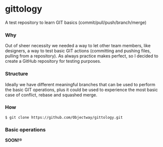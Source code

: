 # gittology
A test repository to learn GIT basics (commit/pull/push/branch/merge)

### Why

Out of sheer necessity we needed a way to let other team members, like designers, a way to test basic GIT actions (committing and pushing files, pulling from a repository). As always practice makes perfect, so I decided to create a GitHub repository for testing purposes.

### Structure

Ideally we have different meaningful branches that can be used to perform the basic GIT operations, plus it could be used to experience the most basic case of conflict, rebase and squashed merge.

### How

`$ git clone https://github.com/Objectway/gittology.git`

### Basic operations

**SOON!®**
